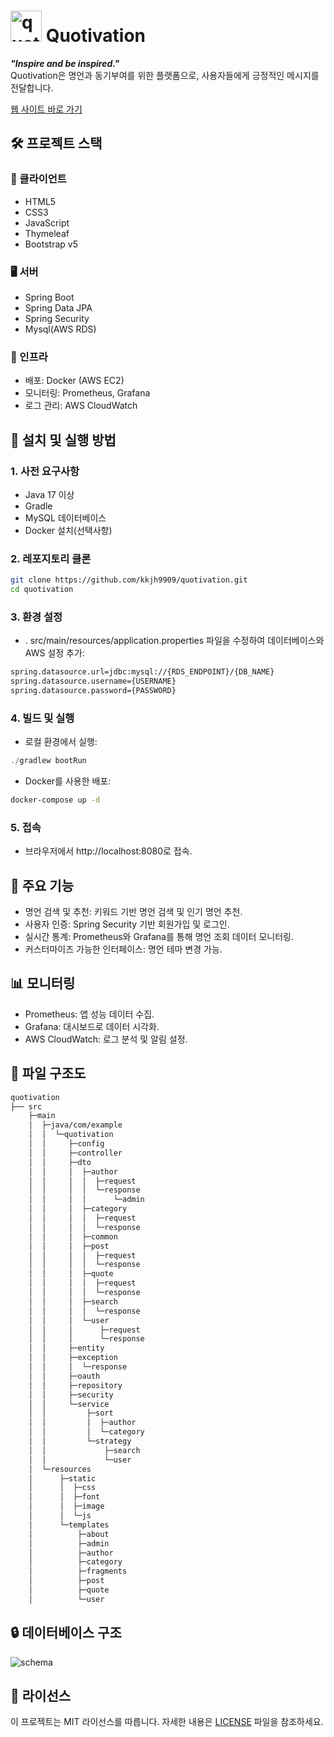# <img width="50" alt="quotivation_logo (1)" src="https://github.com/user-attachments/assets/d6327e1e-b277-4313-9152-16fad4be916d"> Quotivation

***"Inspire and be inspired."***   
Quotivation은 명언과 동기부여를 위한 플랫폼으로, 사용자들에게 긍정적인 메시지를 전달합니다.

[웹 사이트 바로 가기](https://quotivation.kr)

## 🛠️ 프로젝트 스택
### 👤 클라이언트
- HTML5
- CSS3
- JavaScript
- Thymeleaf
- Bootstrap v5

### 🖥️ 서버
- Spring Boot
- Spring Data JPA
- Spring Security
- Mysql(AWS RDS)

### 🔧 인프라
- 배포: Docker (AWS EC2)
- 모니터링: Prometheus, Grafana
- 로그 관리: AWS CloudWatch

## 🚀 설치 및 실행 방법


### 1. 사전 요구사항
* Java 17 이상
* Gradle
* MySQL 데이터베이스
* Docker 설치(선택사항)

### 2. 레포지토리 클론   
```bash
git clone https://github.com/kkjh9909/quotivation.git
cd quotivation
```
   
### 3. 환경 설정
* . src/main/resources/application.properties 파일을 수정하여 데이터베이스와 AWS 설정 추가:
```bash
spring.datasource.url=jdbc:mysql://{RDS_ENDPOINT}/{DB_NAME}
spring.datasource.username={USERNAME}
spring.datasource.password={PASSWORD} 
```

### 4. 빌드 및 실행
* 로컬 환경에서 실행:
```java
./gradlew bootRun
```

* Docker를 사용한 배포:
```bash
docker-compose up -d 
```

### 5. 접속
* 브라우저에서 http://localhost:8080로 접속.

## 🌟 주요 기능
* 명언 검색 및 추천: 키워드 기반 명언 검색 및 인기 명언 추천.
* 사용자 인증: Spring Security 기반 회원가입 및 로그인.
* 실시간 통계: Prometheus와 Grafana를 통해 명언 조회 데이터 모니터링.
* 커스터마이즈 가능한 인터페이스: 명언 테마 변경 가능.

## 📊 모니터링
* Prometheus: 앱 성능 데이터 수집.
* Grafana: 대시보드로 데이터 시각화.
* AWS CloudWatch: 로그 분석 및 알림 설정.

## 📂 파일 구조도
```bash
quotivation
├── src
    ├─main
    │  ├─java/com/example
    │  │  └─quotivation
    │  │     ├─config
    │  │     ├─controller
    │  │     ├─dto
    │  │     │  ├─author
    │  │     │  │  ├─request
    │  │     │  │  └─response
    │  │     │  │      └─admin
    │  │     │  ├─category
    │  │     │  │  ├─request
    │  │     │  │  └─response
    │  │     │  ├─common
    │  │     │  ├─post
    │  │     │  │  ├─request
    │  │     │  │  └─response
    │  │     │  ├─quote
    │  │     │  │  ├─request
    │  │     │  │  └─response
    │  │     │  ├─search
    │  │     │  │  └─response
    │  │     │  └─user
    │  │     │      ├─request
    │  │     │      └─response
    │  │     ├─entity
    │  │     ├─exception
    │  │     │  └─response
    │  │     ├─oauth
    │  │     ├─repository
    │  │     ├─security
    │  │     └─service
    │  │         ├─sort
    │  │         │  ├─author
    │  │         │  └─category
    │  │         └─strategy
    │  │             ├─search
    │  │             └─user
    │  └─resources
    │      ├─static
    │      │  ├─css
    │      │  ├─font
    │      │  ├─image
    │      │  └─js
    │      └─templates
    │          ├─about
    │          ├─admin
    │          ├─author
    │          ├─category
    │          ├─fragments
    │          ├─post
    │          ├─quote
    │          └─user
```

## 🔒 데이터베이스 구조
![schema](https://github.com/user-attachments/assets/a9bbb250-fc8a-41aa-84a5-ebcebdc82037)

## 📄 라이선스
이 프로젝트는 MIT 라이선스를 따릅니다. 자세한 내용은 [LICENSE](https://github.com/kkjh9909/quotivation/blob/master/LICENSE) 파일을 참조하세요.